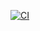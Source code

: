 [![CI](https://github.com/kllmagn/park2_cpp/actions/workflows/workflow.yml/badge.svg?branch=hw1)](https://github.com/kllmagn/park2_cpp/actions/workflows/workflow.yml)